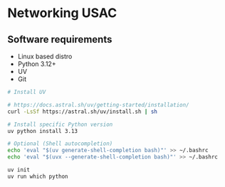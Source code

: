 # Networking USAC

## Software requirements

- Linux based distro
- Python 3.12+
- UV
- Git



```bash
# Install UV

# https://docs.astral.sh/uv/getting-started/installation/
curl -LsSf https://astral.sh/uv/install.sh | sh

# Install specific Python version
uv python install 3.13

# Optional (Shell autocompletion)
echo 'eval "$(uv generate-shell-completion bash)"' >> ~/.bashrc
echo 'eval "$(uvx --generate-shell-completion bash)"' >> ~/.bashrc

uv init
uv run which python
```